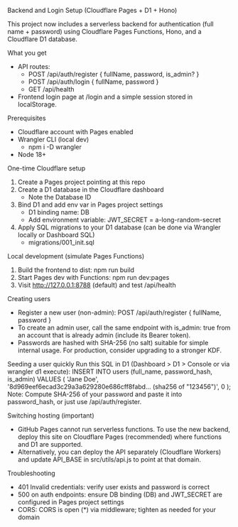 Backend and Login Setup (Cloudflare Pages + D1 + Hono)

This project now includes a serverless backend for authentication (full name + password) using Cloudflare Pages Functions, Hono, and a Cloudflare D1 database.

What you get
- API routes:
  - POST /api/auth/register { fullName, password, is_admin? }
  - POST /api/auth/login { fullName, password }
  - GET  /api/health
- Frontend login page at /login and a simple session stored in localStorage.

Prerequisites
- Cloudflare account with Pages enabled
- Wrangler CLI (local dev)
  - npm i -D wrangler
- Node 18+

One-time Cloudflare setup
1) Create a Pages project pointing at this repo
2) Create a D1 database in the Cloudflare dashboard
   - Note the Database ID
3) Bind D1 and add env var in Pages project settings
   - D1 binding name: DB
   - Add environment variable: JWT_SECRET = a-long-random-secret
4) Apply SQL migrations to your D1 database (can be done via Wrangler locally or Dashboard SQL)
   - migrations/001_init.sql

Local development (simulate Pages Functions)
1) Build the frontend to dist:
   npm run build
2) Start Pages dev with Functions:
   npm run dev:pages
3) Visit http://127.0.0.1:8788 (default) and test /api/health

Creating users
- Register a new user (non-admin):
  POST /api/auth/register { fullName, password }
- To create an admin user, call the same endpoint with is_admin: true from an account that is already admin (include its Bearer token).
- Passwords are hashed with SHA-256 (no salt) suitable for simple internal usage. For production, consider upgrading to a stronger KDF.

Seeding a user quickly
Run this SQL in D1 (Dashboard > D1 > Console or via wrangler d1 execute):
  INSERT INTO users (full_name, password_hash, is_admin) VALUES (
    'Jane Doe',
    '8d969eef6ecad3c29a3a629280e686cff8fabd... (sha256 of "123456")',
    0
  );
Note: Compute SHA-256 of your password and paste it into password_hash, or just use /api/auth/register.

Switching hosting (important)
- GitHub Pages cannot run serverless functions. To use the new backend, deploy this site on Cloudflare Pages (recommended) where functions and D1 are supported.
- Alternatively, you can deploy the API separately (Cloudflare Workers) and update API_BASE in src/utils/api.js to point at that domain.

Troubleshooting
- 401 Invalid credentials: verify user exists and password is correct
- 500 on auth endpoints: ensure DB binding (DB) and JWT_SECRET are configured in Pages project settings
- CORS: CORS is open (*) via middleware; tighten as needed for your domain
